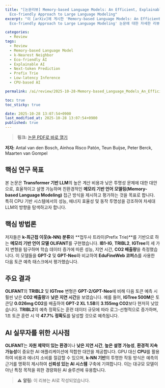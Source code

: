 ```yaml
---
title: "[논문리뷰] Memory-based Language Models: An Efficient, Explainable, and
  Eco-friendly Approach to Large Language Modeling"
excerpt: "이 [arXiv]에 게시한 'Memory-based Language Models: An Efficient, Explainable, and
  Eco-friendly Approach to Large Language Modeling' 논문에 대한 자세한 리뷰입니다."

categories:
  - Review
tags:
  - Review
  - Memory-based Language Model
  - k-Nearest Neighbor
  - Eco-friendly AI
  - Explainable AI
  - Next-token Prediction
  - Prefix Trie
  - Low-latency Inference
  - CPU-based AI

permalink: /ai/review/2025-10-28-Memory-based_Language_Models_An_Efficient_Explainable_and_Eco-friendly_Approach_to_Large_Language_Modeling/

toc: true
toc_sticky: true

date: 2025-10-28 13:07:54+0900
last_modified_at: 2025-10-28 13:07:54+0900
published: true
---
```

> **링크:** [논문 PDF로 바로 열기](https://arxiv.org/abs/2510.22317)

**저자:** Antal van den Bosch, Ainhoa Risco Patón, Teun Buijse, Peter Berck, Maarten van Gompel



## 핵심 연구 목표
본 논문은 **Transformer 기반 LLM**의 높은 계산 비용과 낮은 투명성 문제에 대한 대안으로, 효율적이고 설명 가능하며 친환경적인 **메모리 기반 언어 모델링(Memory-based Language Modeling)** 접근 방식을 제시하고 평가하는 것을 목표로 합니다. 특히 CPU 기반 시스템에서의 성능, 에너지 효율성 및 동작 투명성을 강조하여 차세대 LLM의 방향을 탐색하고자 합니다.

## 핵심 방법론
저자들은 **k-최근접 이웃(k-NN) 분류**와 **접두사 트라이(Prefix Trie)**를 기반으로 하는 **메모리 기반 언어 모델 OLIFANT**를 구현했습니다. **IB1-IG**, **TRIBL2**, **IGTree**의 세 가지 변형을 탐구하며 학습 데이터 증가에 따른 성능, 지연 시간, **CO2 배출량**을 측정했습니다. 이 모델들을 **GPT-2** 및 **GPT-Neo**와 비교하여 **EduFineWeb 코퍼스**를 사용한 다음 토큰 예측 태스크에서 평가했습니다.

## 주요 결과
**OLIFANT**의 **TRIBL2** 및 **IGTree** 변형은 **GPT-2/GPT-Neo**에 비해 다음 토큰 예측 시 훨씬 낮은 **CO2 배출량**과 **낮은 지연 시간**을 보였습니다. 예를 들어, **IGTree 500M**은 토큰당 **0.026mg CO2**를 배출하여 **GPT-2 XL 1.5B**의 **3.155mg CO2**보다 현저히 낮았습니다. **TRIBL2**의 예측 정확도는 훈련 데이터 규모에 따라 로그-선형적으로 증가하며, 1조 토큰 훈련 시 약 **47.7% 정확도**를 달성할 것으로 예측됩니다.

## AI 실무자를 위한 시사점
**OLIFANT**는 **자원 제약이 있는 환경**이나 **낮은 지연 시간**, **높은 설명 가능성**, **환경적 지속 가능성**이 중요한 AI 애플리케이션에 적합한 대안을 제공합니다. GPU 대신 **CPU**를 활용하여 비용과 에너지 소비를 절감할 수 있으며, **k-NN 기반**의 투명한 작동 방식은 예측의 근거를 명확히 제시하여 **신뢰성 있는 AI 시스템** 구축에 기여합니다. 이는 대규모 모델이 아닌 특정 목적을 위한 경량화된 AI 솔루션에 유용합니다.

> ⚠️ **알림:** 이 리뷰는 AI로 작성되었습니다.